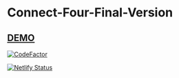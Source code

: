 # Connect-Four-Final-Version

## [DEMO](https://bgoonzconnekt4.netlify.app/)

[![CodeFactor](https://www.codefactor.io/repository/github/bgoonz/connect-four-final-version/badge/master)](https://www.codefactor.io/repository/github/bgoonz/connect-four-final-version/overview/master)





[![Netlify Status](https://api.netlify.com/api/v1/badges/c0712cdc-ccb3-4edc-8516-17824b8d76dc/deploy-status)](https://app.netlify.com/sites/bgoonzconnekt4/deploys)
